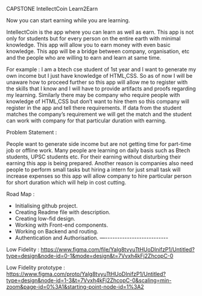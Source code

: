 CAPSTONE
IntellectCoin
Learn2Earn

Now you can start earning while you are learning.

IntellectCoin is the app where you can learn as well as earn. This app is not only for students but for every person on the entire earth with minimal knowledge. This app will allow you to earn money with even basic knowledge. This app will be a bridge between company, organisation, etc and the people who are willing to earn and learn at same time. 

For example :
 I am a btech cse student of 1st year and I want to generate my own income but I just have knowledge of HTML,CSS. So as of now I will be unaware how to proceed further so this app will allow me to register with the skills that I know and I will have to provide artifacts and proofs regarding my learning. Similarly there may be company who require people with knowledge of HTML,CSS but don’t want to hire them so this company will register in the app and tell there requirements. If data from the student matches the company’s requirement we will get the match and the student can work with company for that particular duration with earning.

Problem Statement : 

People want to generate side income but are not getting time for part-time job or offline work. Many people are learning on daily basis such as  Btech students, UPSC students etc. For their earning without disturbing their earning this app is being prepared. Another reason is companies also need people to perform small tasks but hiring a intern for just small task will increase expenses so this app will allow company to hire particular person for short duration which will help in cost cutting.

Road Map : 
- Initialising github project.
- Creating Readme file with description.
- Creating low-fid design.
- Working with Front-end components.
- Working on Backend and routing.
- Authentication and Authorisation.
—--------------------------

Low Fidelity : https://www.figma.com/file/Yalg8tvyuTtHUoDInifzP1/Untitled?type=design&node-id=0-1&mode=design&t=7Vvxh4kFj2ZhcopC-0 

Low Fidelity prototype : https://www.figma.com/proto/Yalg8tvyuTtHUoDInifzP1/Untitled?type=design&node-id=1-3&t=7Vvxh4kFj2ZhcopC-0&scaling=min-zoom&page-id=0%3A1&starting-point-node-id=1%3A2


